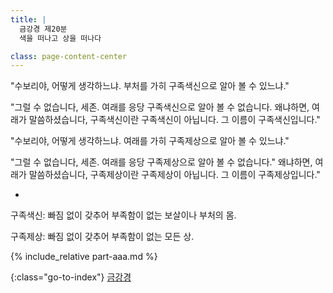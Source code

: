 ```yaml
---
title: |
  금강경 제20분
  색을 떠나고 상을 떠나다

class: page-content-center
---
```


"수보리야, 어떻게 생각하느냐.
부처를 가히 구족색신으로 알아 볼 수 있느냐."

"그럴 수 없습니다, 세존.
여래를 응당 구족색신으로 알아 볼 수 없습니다.
왜냐하면, 여래가 말씀하셨습니다,
구족색신이란 구족색신이 아닙니다.
그 이름이 구족색신입니다."

"수보리야, 어떻게 생각하느냐.
여래를 가히 구족제상으로 알아 볼 수 있느냐."

"그럴 수 없습니다, 세존.
여래를 응당 구족제상으로 알아 볼 수 없습니다."
왜냐하면, 여래가 말씀하셨습니다,
구족제상이란 구족제상이 아닙니다.
그 이름이 구족제상입니다."

*

구족색신: 빠짐 없이 갖추어 부족함이 없는 보살이나 부처의 몸.

구족제상: 빠짐 없이 갖추어 부족함이 없는 모든 상.

{% include_relative part-aaa.md %}

{:class="go-to-index"}
[금강경](index)